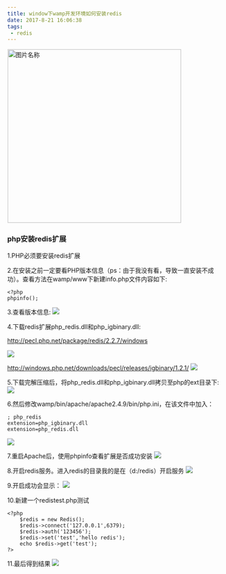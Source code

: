 ```yaml
---
title: window下wamp开发环境如何安装redis
date: 2017-8-21 16:06:38
tags:
 - redis
---
```

<img src="http://otbcgjn6c.bkt.clouddn.com/diary-13.jpg"  width = "400" alt="图片名称" align=center style="border:1px solid  #F6F6F6"/>



### php安装redis扩展
1.PHP必须要安装redis扩展

2.在安装之前一定要看PHP版本信息（ps：由于我没有看，导致一直安装不成功）。查看方法在wamp/www下新建info.php文件内容如下:

```
<?php
phpinfo();

```
3.查看版本信息:
![](http://otbcgjn6c.bkt.clouddn.com/2017-08-21_161536.jpg)

4.下载redis扩展php_redis.dll和php_igbinary.dll:

http://pecl.php.net/package/redis/2.2.7/windows

![](http://otbcgjn6c.bkt.clouddn.com/2017-08-21_161921.jpg)

http://windows.php.net/downloads/pecl/releases/igbinary/1.2.1/
![](http://otbcgjn6c.bkt.clouddn.com/2017-08-21_162003.jpg)

5.下载完解压缩后，将php_redis.dll和php_igbinary.dll拷贝至php的ext目录下:
![](http://otbcgjn6c.bkt.clouddn.com/2017-08-21_162552.jpg)

6.然后修改wamp/bin/apache/apache2.4.9/bin/php.ini，在该文件中加入：

```
; php_redis
extension=php_igbinary.dll
extension=php_redis.dll

```
![](http://otbcgjn6c.bkt.clouddn.com/2017-08-21_162910.jpg)

7.重启Apache后，使用phpinfo查看扩展是否成功安装
![](http://otbcgjn6c.bkt.clouddn.com/2017-08-21_162020.jpg)

8.开启redis服务。进入redis的目录我的是在（d:/redis）开启服务
![](http://otbcgjn6c.bkt.clouddn.com/2017-08-21_165739.jpg)

9.开启成功会显示：
![](http://otbcgjn6c.bkt.clouddn.com/2017-08-21_165912.jpg)

10.新建一个redistest.php测试
```
<?php
    $redis = new Redis();
    $redis->connect('127.0.0.1',6379);
    $redis->auth('123456');
    $redis->set('test','hello redis');
    echo $redis->get('test');
?>

```
11.最后得到结果
![](http://otbcgjn6c.bkt.clouddn.com/2017-08-21_170114.jpg)
